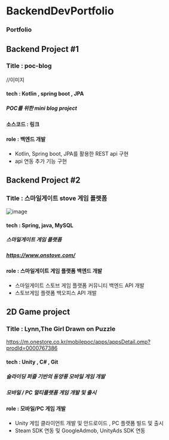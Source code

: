 # BackendDevPortfolio

### Portfolio 

## Backend Project #1

###  Title : poc-blog  
 //이미지
#### tech : Kotlin , spring boot , JPA 
##### POC를 위한 mini blog project  
#### 소스코드 : 링크
#### role : 백엔드 개발
- Kotlin, Spring boot, JPA를 활용한 REST api 구현
- api 연동 추가 기능 구현 

## Backend Project #2
### Title : 스마일게이트 stove 게임 플랫폼 
![image](https://github.com/DevelopersWorkOut/portfolio/assets/154348908/76a82e7e-45ed-4939-bdc9-9b307b5bcb4e)

#### tech : Spring, java, MySQL 
##### 스마일게이트 게임 플랫폼
##### https://www.onstove.com/
#### role : 스마일게이트 게임 플랫폼 백엔드 개발 
- 스마일게이트 스토브 게임 플랫폼 커뮤니티 백엔드 API 개발 
- 스토브게임 플랫폼 백오피스 API 개발

## 2D Game project
### Title : Lynn,The Girl Drawn on Puzzle 
https://m.onestore.co.kr/mobilepoc/apps/appsDetail.omp?prodId=0000767386
#### tech : Unity , C# , Git 
##### 슬라이딩 퍼즐 기반의 동양풍 모바일 게임 개발
##### 모바일 / PC 멀티플랫폼 게임 개발 및 출시 
#### role : 모바일/PC 게임 개발
- Unity 게임 클라이언트 개발 및 안드로이드 , PC 플랫폼  빌드 및 출시
- Steam SDK 연동 및 GoogleAdmob, UnityAds SDK 연동 
  

